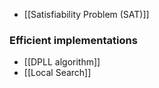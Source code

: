 - [[Satisfiability Problem (SAT)]] 

### Efficient implementations
- [[DPLL algorithm]]
- [[Local Search]]
